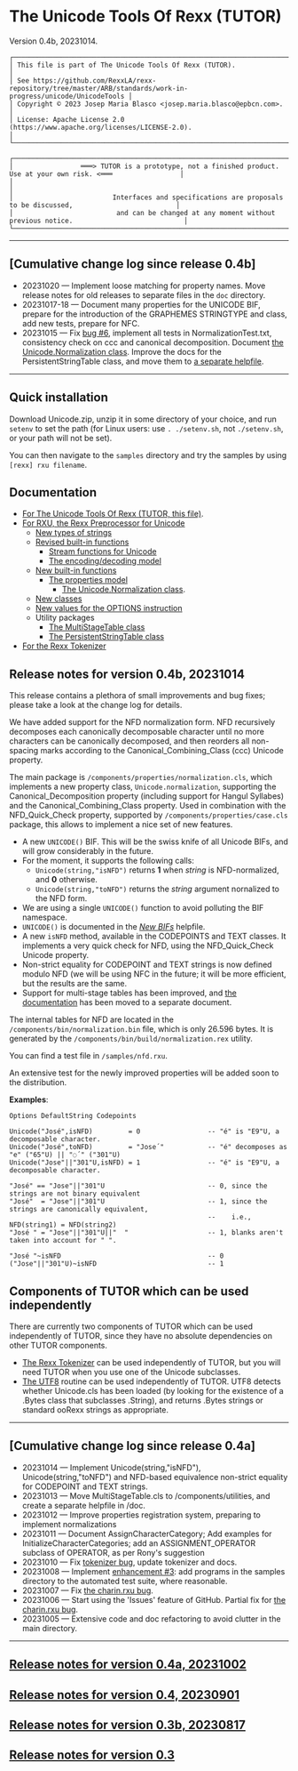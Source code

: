 # The Unicode Tools Of Rexx (TUTOR)

Version 0.4b, 20231014.

```
┌───────────────────────────────────────────────────────────────────────────────────────────────────────────────┐  
│ This file is part of The Unicode Tools Of Rexx (TUTOR).                                                       │
│ See https://github.com/RexxLA/rexx-repository/tree/master/ARB/standards/work-in-progress/unicode/UnicodeTools │
│ Copyright © 2023 Josep Maria Blasco <josep.maria.blasco@epbcn.com>.                                           │
│ License: Apache License 2.0 (https://www.apache.org/licenses/LICENSE-2.0).                                    │
└───────────────────────────────────────────────────────────────────────────────────────────────────────────────┘
```

```
┌───────────────────────────────────────────────────────────────────────────────────────────────────────────────┐  
│                 ═══> TUTOR is a prototype, not a finished product. Use at your own risk. <═══                 │
│                                                                                                               │
│                         Interfaces and specifications are proposals to be discussed,                          │  
│                          and can be changed at any moment without previous notice.                            │  
└───────────────────────────────────────────────────────────────────────────────────────────────────────────────┘
```

---

## \[Cumulative change log since release 0.4b\]

* 20231020 &mdash; Implement loose matching for property names. Move release notes for old releases to separate files in the ``doc`` directory.
* 20231017-18 &mdash; Document many properties for the UNICODE BIF, prepare for the introduction of the GRAPHEMES STRINGTYPE and class, add new tests, prepare for NFC.
* 20231015 &mdash; Fix [bug #6](https://github.com/RexxLA/rexx-repository/issues/6), implement all tests in NormalizationTest.txt, consistency check on ccc and canonical decomposition. Document
  [the Unicode.Normalization class](doc/properties/Unicode.Normalization.md). Improve the docs for the PersistentStringTable class, and move them to [a separate helpfile](doc/persistent-string-table.md).

---

## Quick installation

Download Unicode.zip, unzip it in some directory of your choice, and run ``setenv`` to set the path (for Linux users: use ``. ./setenv.sh``, not ``./setenv.sh``, or your path will not be set).

You can then navigate to the ``samples`` directory and try the samples by using ``[rexx] rxu filename``.

## Documentation

* [For The Unicode Tools Of Rexx (TUTOR, this file)](https://github.com/RexxLA/rexx-repository/blob/master/ARB/standards/work-in-progress/unicode/UnicodeTools/readme.md).
* [For RXU, the Rexx Preprocessor for Unicode](https://github.com/RexxLA/rexx-repository/blob/master/ARB/standards/work-in-progress/unicode/UnicodeTools/doc/rxu.md)
  * [New types of strings](https://github.com/RexxLA/rexx-repository/blob/master/ARB/standards/work-in-progress/unicode/UnicodeTools/doc/string-types.md)
  * [Revised built-in functions](https://github.com/RexxLA/rexx-repository/blob/master/ARB/standards/work-in-progress/unicode/UnicodeTools/doc/built-in.md)
    * [Stream functions for Unicode](https://github.com/RexxLA/rexx-repository/blob/master/ARB/standards/work-in-progress/unicode/UnicodeTools/doc/stream.md)
    * [The encoding/decoding model](https://github.com/RexxLA/rexx-repository/blob/master/ARB/standards/work-in-progress/unicode/UnicodeTools/doc/encodings.md)
  * [New built-in functions](https://github.com/RexxLA/rexx-repository/blob/master/ARB/standards/work-in-progress/unicode/UnicodeTools/doc/new-functions.md)
    * [The properties model](https://github.com/RexxLA/rexx-repository/blob/master/ARB/standards/work-in-progress/unicode/UnicodeTools/doc/properties.md)
      * [The Unicode.Normalization class](doc/properties/Unicode.Normalization.md).
  * [New classes](https://github.com/RexxLA/rexx-repository/blob/master/ARB/standards/work-in-progress/unicode/UnicodeTools/doc/classes.md)
  * [New values for the OPTIONS instruction](https://github.com/RexxLA/rexx-repository/blob/master/ARB/standards/work-in-progress/unicode/UnicodeTools/doc/options.md)
  * Utility packages
    * [The MultiStageTable class](doc/multi-stage-table.md)
    * [The PersistentStringTable class](doc/persistent-string-table.md)
* [For the Rexx Tokenizer](https://github.com/RexxLA/rexx-repository/blob/master/ARB/standards/work-in-progress/unicode/UnicodeTools/parser/readme.md)

## Release notes for version 0.4b, 20231014

This release contains a plethora of small improvements and bug fixes; please take a look at the change log for details.

We have added support for the NFD normalization form. NFD recursively decomposes each canonically decomposable character until no more characters
can be canonically decomposed, and then reorders all non-spacing marks according to the Canonical_Combining_Class (ccc) Unicode property.

The main package is ``/components/properties/normalization.cls``, which implements a new property class, ``Unicode.normalization``,
supporting the Canonical_Decomposition property (including support for Hangul Syllabes) and the Canonical_Combining_Class property. Used in combination with the
NFD_Quick_Check property, supported by ``/components/properties/case.cls`` package, this allows to implement a nice set of new features.

* A new ``UNICODE()`` BIF. This will be the swiss knife of all Unicode BIFs, and will grow considerably in the future.
* For the moment, it supports the following calls:
  * ``Unicode(string,"isNFD")`` returns __1__ when _string_ is NFD-normalized, and __0__ otherwise.
  * ``Unicode(string,"toNFD")`` returns the _string_ argument nornalized to the NFD form.
* We are using a single ``UNICODE()`` function to avoid polluting the BIF namespace.
* ``UNICODE()`` is documented in the [_New BIFs_](doc/new-functions.md) helpfile.
* A new ``isNFD`` method, available in the CODEPOINTS and TEXT classes. It implements a very quick check for NFD, using the NFD_Quick_Check Unicode property.
* Non-strict equality for CODEPOINT and TEXT strings is now defined modulo NFD (we will be using NFC in the future; it will be more efficient, but the results
  are the same.
* Support for multi-stage tables has been improved, and [the documentation](doc/multi-stage-table) has been moved to a separate document.  

The internal tables for NFD are located in the ``/components/bin/normalization.bin`` file, which is only 26.596 bytes. It is generated by the
``/components/bin/build/normalization.rex`` utility. 

You can find a test file in ``/samples/nfd.rxu``.

An extensive test for the newly improved properties will be added soon to the distribution.

__Examples__:

```rexx
Options DefaultString Codepoints

Unicode("José",isNFD)         = 0                 -- "é" is "E9"U, a decomposable character.
Unicode("José",toNFD)         = "Jose´"           -- "é" decomposes as "e" ("65"U) || "◌́ " ("301"U)
Unicode("Jose"||"301"U,isNFD) = 1                 -- "é" is "E9"U, a decomposable character.

"José" == "Jose"||"301"U                          -- 0, since the strings are not binary equivalent
"José"  = "Jose"||"301"U                          -- 1, since the strings are canonically equivalent,
                                                  --    i.e., NFD(string1) = NFD(string2)
"José " = "Jose"||"301"U||"  "                    -- 1, blanks aren't taken into account for " ".

"José "~isNFD                                     -- 0
("Jose"||"301"U)~isNFD                            -- 1
```

## Components of TUTOR which can be used independently

There are currently two components of TUTOR which can be used independently of TUTOR, since they have no absolute dependencies on other TUTOR components.

* [The Rexx Tokenizer](https://github.com/RexxLA/rexx-repository/blob/master/ARB/standards/work-in-progress/unicode/UnicodeTools/parser/readme.md) can be used independently of TUTOR, but you will need TUTOR
  when you use one of the Unicode subclasses.
* [The UTF8](utf8.cls) routine can be used independently of TUTOR. UTF8 detects whether Unicode.cls has been loaded (by looking for the existence of a .Bytes class that subclasses .String), and returns .Bytes strings or standard ooRexx strings as appropriate.

---

## \[Cumulative change log since release 0.4a\]

* 20231014 &mdash; Implement Unicode(string,"isNFD"), Unicode(string,"toNFD") and NFD-based equivalence non-strict equality for CODEPOINT and TEXT strings.
* 20231013 &mdash; Move MultiStageTable.cls to /components/utilities, and create a separate helpfile in /doc.
* 20231012 &mdash; Improve properties registration system, preparing to implement normalizations
* 20231011 &mdash; Document AssignCharacterCategory; Add examples for InitializeCharacterCategories; add an ASSIGNMENT_OPERATOR subclass of OPERATOR, as per Rony's suggestion
* 20231010 &mdash; Fix [tokenizer bug](https://github.com/RexxLA/rexx-repository/issues/2), update tokenizer and docs.
* 20231008 &mdash; Implement [enhancement #3](https://github.com/RexxLA/rexx-repository/issues/3): add programs in the samples directory to the automated test suite, where reasonable.
* 20231007 &mdash; Fix [the charin.rxu bug](https://github.com/RexxLA/rexx-repository/issues/1).
* 20231006 &mdash; Start using the 'Issues' feature of GitHub. Partial fix for [the charin.rxu bug](https://github.com/RexxLA/rexx-repository/issues/1).
* 20231005 &mdash; Extensive code and doc refactoring to avoid clutter in the main directory.

---

## [Release notes for version 0.4a, 20231002](doc/0.4a-release-notes.md)
## [Release notes for version 0.4, 20230901](doc/0.4-release-notes.md)
## [Release notes for version 0.3b, 20230817](doc/0.3b-release-notes.md)
## [Release notes for version 0.3](doc/0.3-release-notes.md)
